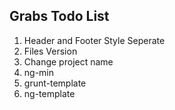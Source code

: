## Grabs Todo List

1. Header and Footer Style Seperate
2. Files Version
4. Change project name
5. ng-min
6. grunt-template
7. ng-template
